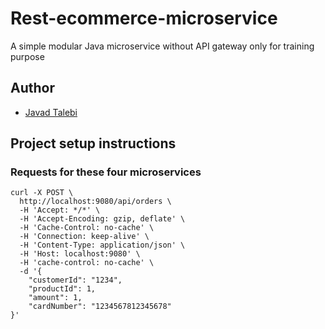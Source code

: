 # Rest-ecommerce-microservice
A simple modular Java microservice without API gateway only for training purpose

## Author
- [Javad Talebi](https://github.com/JavadTalebiJava) 

## Project setup instructions
### Requests for these four microservices

```cURL
curl -X POST \
  http://localhost:9080/api/orders \
  -H 'Accept: */*' \
  -H 'Accept-Encoding: gzip, deflate' \
  -H 'Cache-Control: no-cache' \
  -H 'Connection: keep-alive' \
  -H 'Content-Type: application/json' \
  -H 'Host: localhost:9080' \
  -H 'cache-control: no-cache' \
  -d '{
    "customerId": "1234",
    "productId": 1,
    "amount": 1,
    "cardNumber": "1234567812345678"
}'
```
